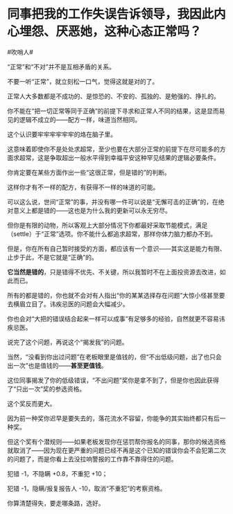 # 同事把我的工作失误告诉领导，我因此内心埋怨、厌恶她，这种心态正常吗？

\#吹哨人#

“正常”和“不对”并不是互相矛盾的关系。

不要一听“正常”，就立刻松一口气，觉得这就是对的了。

正常人大多数都是不成功的、是惊恐的、不安的、孤独的、是勉强的、挣扎的。

你不能在“把一切正常等同于正确”的前提下寻求和正常人不同的结果，这是显而易见的逻辑不成立的——配方一样，味道当然相同。

这个认识要牢牢牢牢牢牢的烙在脑子里。

这意味着即使你不是处处求超常，至少也要在大部分正常的前提下在尽可能多的方面求超常，这是争取超出一般水平得到幸福平安这种罕见结果的逻辑必要条件。

你肯定要在某些方面作出一些“这很正常，但是错的”的判断。

这样你才有不一样的配方，有获得不一样的味道的可能。

可以这么说，世间“正常”的事，并没有哪一件可以说是“无懈可击的正确”的，在绝对意义上都是错的——这也是为什么我的更新可以永无穷尽。

但你是有限的动物，所以客观上大部分情况下你都最好采取节能模式，满足（settle）于“正常”选项。你不能什么都追求超常，那样你体力脑力都办不到。

但是，你在所有自己暂时接受的方面，都应该有一个意识——其实这是能力有限、止步于此，不是它就是“正确”的。

**它当然是错的**，只是错得不优先、不关键，所以我暂时不在上面投资源去改进，如此而已。

所有的都是错的，你也就不会对有人指出“你的某某选择存在问题”大惊小怪甚至要去横眉立目了。讳疾忌医的问题会大幅减少。

你也会对“大把的错误结合起来一样可以成事”有足够多的经验，自然就更不容易讳疾忌医。

说完了这个问题，再说这个“揭发我”的问题。

当然，“没看到你出过问题”在老板眼里是值钱的，但“不出低级问题，出了也只会出一次”也是值钱的——**甚至更值钱**。

这位同事揭发了你的低级错误，“不出问题”奖你是拿不到了，但是你也因此获得了“只出一次”奖的参选资格。

这个奖反而更大。

因为前一种奖你迟早是要失去的，落花流水不容留，你能争的其实始终都只有后一种奖。

但这个奖有个潜规则——如果老板发现你在惩罚帮你报名的同事，那你的候选资格就取消了——因为现在更严重的问题已经不再是这个已知的错误你会不会犯第二次的问题了，而是你看上去没拉响警报的工作靠不靠得住的问题。

犯错 -1，不隐瞒 +0.8，不重犯 +10；

犯错 -1，隐瞒/报复报告人 -10，取消“不重犯”的考察资格。

你算清楚得失，要走哪条路，选好。

